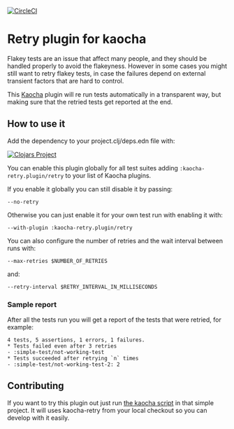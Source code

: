 [![CircleCI](https://circleci.com/gh/AndreaCrotti/kaocha-retry/tree/main.svg?style=svg)](https://circleci.com/gh/AndreaCrotti/kaocha-retry/tree/main)

# Retry plugin for kaocha

Flakey tests are an issue that affect many people, and they should be
handled properly to avoid the flakeyness.
However in some cases you might still want to retry flakey tests, in case
the failures depend on external transient factors that are hard to control.

This [Kaocha](https://github.com/lambdaisland/kaocha) plugin will
re run tests automatically in a transparent way, but making sure that the
retried tests get reported at the end.

## How to use it

Add the dependency to your project.clj/deps.edn file with:

[![Clojars Project](https://img.shields.io/clojars/v/kaocha-retry.svg)](https://clojars.org/kaocha-retry)

You can enable this plugin globally for all test suites adding `:kaocha-retry.plugin/retry` to your list of Kaocha plugins.

If you enable it globally you can still disable it by passing:

    --no-retry

Otherwise you can just enable it for your own test run with enabling it with:

    --with-plugin :kaocha-retry.plugin/retry

You can also configure the number of retries and the wait interval between runs with:

    --max-retries $NUMBER_OF_RETRIES

and:

    --retry-interval $RETRY_INTERVAL_IN_MILLISECONDS

### Sample report

After all the tests run you will get a report of the tests that were retried, for example:

    4 tests, 5 assertions, 1 errors, 1 failures.
    * Tests failed even after 3 retries
    - :simple-test/not-working-test
    * Tests succeeded after retrying `n` times
    - :simple-test/not-working-test-2: 2

## Contributing

If you want to try this plugin out just run [the kaocha script](./simple-testing/kaocha)
in that simple project.
It will uses kaocha-retry from your local checkout so you can develop with it easily.
